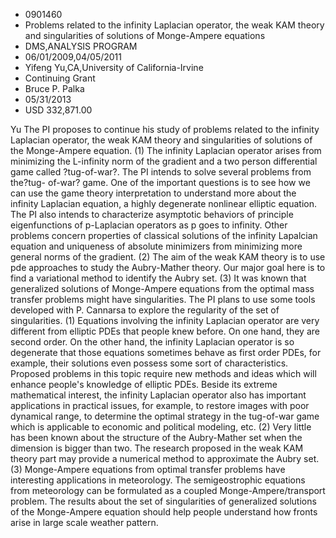 
* 0901460
* Problems related to the infinity Laplacian operator, the weak KAM theory and singularities of solutions of Monge-Ampere equations
* DMS,ANALYSIS PROGRAM
* 06/01/2009,04/05/2011
* Yifeng Yu,CA,University of California-Irvine
* Continuing Grant
* Bruce P. Palka
* 05/31/2013
* USD 332,871.00

Yu The PI proposes to continue his study of problems related to the infinity
Laplacian operator, the weak KAM theory and singularities of solutions of the
Monge-Ampere equation. (1) The infinity Laplacian operator arises from
minimizing the L-infinity norm of the gradient and a two person differential
game called ?tug-of-war?. The PI intends to solve several problems from the?tug-
of-war? game. One of the important questions is to see how we can use the game
theory interpretation to understand more about the infinity Laplacian equation,
a highly degenerate nonlinear elliptic equation. The PI also intends to
characterize asymptotic behaviors of principle eigenfunctions of p-Laplacian
operators as p goes to infinity. Other problems concern properties of classical
solutions of the infinity Lapalcian equation and uniqueness of absolute
minimizers from minimizing more general norms of the gradient. (2) The aim of
the weak KAM theory is to use pde approaches to study the Aubry-Mather theory.
Our major goal here is to find a variational method to identify the Aubry set.
(3) It was known that generalized solutions of Monge-Ampere equations from the
optimal mass transfer problems might have singularities. The PI plans to use
some tools developed with P. Cannarsa to explore the regularity of the set of
singularities. (1) Equations involving the infinity Laplacian operator are very
different from elliptic PDEs that people knew before. On one hand, they are
second order. On the other hand, the infinity Laplacian operator is so
degenerate that those equations sometimes behave as first order PDEs, for
example, their solutions even possess some sort of characteristics. Proposed
problems in this topic require new methods and ideas which will enhance people's
knowledge of elliptic PDEs. Beside its extreme mathematical interest, the
infinity Laplacian operator also has important applications in practical issues,
for example, to restore images with poor dynamical range, to determine the
optimal strategy in the tug-of-war game which is applicable to economic and
political modeling, etc. (2) Very little has been known about the structure of
the Aubry-Mather set when the dimension is bigger than two. The research
proposed in the weak KAM theory part may provide a numerical method to
approximate the Aubry set. (3) Monge-Ampere equations from optimal transfer
problems have interesting applications in meteorology. The semigeostrophic
equations from meteorology can be formulated as a coupled Monge-Ampere/transport
problem. The results about the set of singularities of generalized solutions of
the Monge-Ampere equation should help people understand how fronts arise in
large scale weather pattern.
